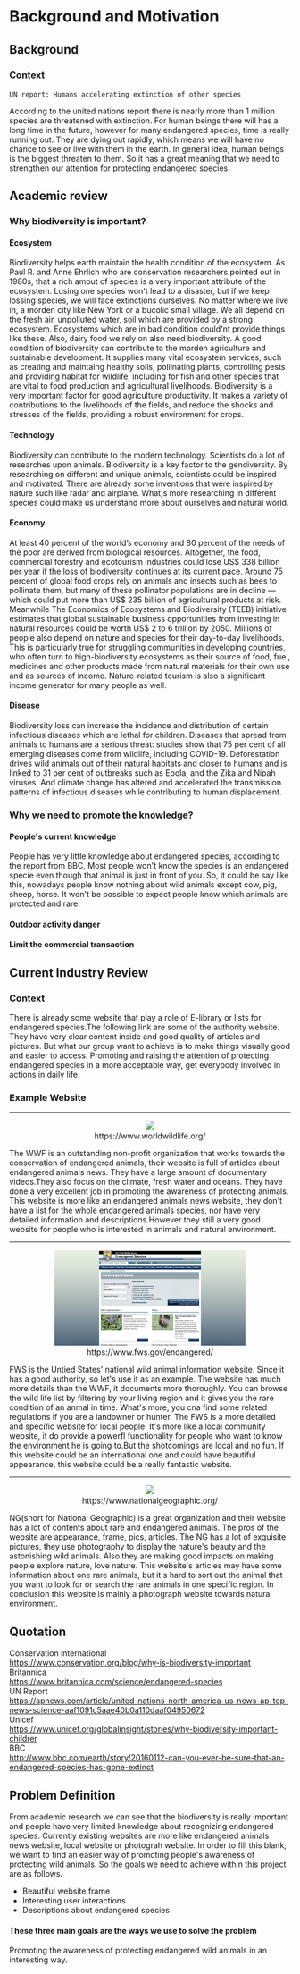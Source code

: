 # Background and Motivation
## Background
### Context
    UN report: Humans accelerating extinction of other species
According to the united nations report there is nearly more than 1 million species are threatened with extinction.
For human beings there will has a long time in the future, however for many endangered species, time is really running out.
They are dying out rapidly, which means we will have no chance to see or live with them in the earth.
In general idea, human beings is the biggest threaten to them. So it has a great meaning that we need to strengthen our attention for protecting endangered species.
## Academic review
### Why biodiversity is important?
#### Ecosystem
Biodiversity helps earth maintain the health condition of the ecosystem. As Paul R. and Anne Ehrlich who are conservation researchers pointed out in 1980s, that a rich amout of species is a very important attribute of the ecosystem. Losing one species won't lead to a disaster, but if we keep lossing species, we will face extinctions ourselves.
No matter where we live in, a morden city like New York or a bucolic small village. We all depend on the fresh air, unpolluted water, soil which are provided by a strong ecosystem. Ecosystems which are in bad condition could'nt provide things like these.
Also, dairy food we rely on also need biodiversity. A good condition of biodiversity can contribute to the morden agriculture and sustainable development. It supplies many vital ecosystem services, such as creating and maintaing healthy soils, pollinating plants, controlling pests and providing habitat for wildlife, including for fish and other species that are vital to food production and agricultural livelihoods.
Biodiversity is a very important factor for good agriculture productivity. It makes a variety of contributions to the livelihoods of the fields, and reduce the shocks and stresses of the fields, providing a robust environment for crops.
#### Technology
Biodiversity can contribute to the modern technology. Scientists do a lot of researches upon animals. Biodiversity is a key factor to the gendiversity. By researching on different and unique animals, scientists could be inspired and motivated. There are already some inventions that were inspired by nature such like radar and airplane. What;s more researching in different species could make us understand more  about ourselves and natural world.
#### Economy
At least 40 percent of the world’s economy and 80 percent of the needs of the poor are derived from biological resources.
Altogether, the food, commercial forestry and ecotourism industries could lose US$ 338 billion per year if the loss of biodiversity continues at its current pace. Around 75 percent of global food crops rely on animals and insects such as bees to pollinate them, but many of these pollinator populations are in decline — which could put more than US$ 235 billion of agricultural products at risk. 
Meanwhile The Economics of Ecosystems and Biodiversity (TEEB) initiative estimates that global sustainable business opportunities from investing in natural resources could be worth US$ 2 to 6 trillion by 2050.
Millions of people also depend on nature and species for their day-to-day livelihoods. This is particularly true for struggling communities in developing countries, who often turn to high-biodiversity ecosystems as their source of food, fuel, medicines and other products made from natural materials for their own use and as sources of income. Nature-related tourism is also a significant income generator for many people as well.
#### Disease
Biodiversity loss can increase the incidence and distribution of certain infectious diseases which are lethal for children. Diseases that spread from animals to humans are a serious threat: studies show that 75 per cent of all emerging diseases come from wildlife, including COVID-19. Deforestation drives wild animals out of their natural habitats and closer to humans and is linked to 31 per cent of outbreaks such as Ebola, and the Zika and Nipah viruses. And climate change has altered and accelerated the transmission patterns of infectious diseases while contributing to human displacement.
### Why we need to promote the knowledge?
#### People's current knowledge
People has very little knowledge about endangered species, according to the report from BBC, Most people won't know the species is an endangered specie even though that animal is just in front of you. So, it could be say like this, nowadays people know nothing about wild animals except cow, pig, sheep, horse. It won't be possible to expect people know which animals are protected and rare.
#### Outdoor activity danger

#### Limit the commercial transaction

## Current Industry Review
### Context
There is already some website that play a role of E-library or lists for endangered species.The following link are some of the  authority website. They have very clear content inside and good quality of articles and pictures. But what our group want to achieve is to make things visually good and easier to access. Promoting  and raising the attention of protecting endangered species in a more acceptable way, get everybody involved in actions in daily life.
### Example Website
<hr>
<p align="center">
<img src="https://github.com/liyao0123/SoftwareEngineering2021Desk3/blob/main/Documentation/pics/wwf.png" width = "68%" />
<br>
https://www.worldwildlife.org/
</p>
The WWF is an outstanding non-profit organization that works towards the conservation of endangered animals, their website is full of articles about endangered animals news. They have a large amount of documentary videos.They also focus on the climate, fresh water and oceans. They have done a very excellent job in promoting the awareness of protecting animals. This website is more like an endangered animals news website, they don't have a list for the whole endangered animals species, nor have very detailed information and descriptions.However they still a very good website for people who is interested in animals and natural environment.
<hr>

<p align="center">
<img src="https://github.com/liyao0123/SoftwareEngineering2021Desk3/blob/main/Documentation/pics/US.fws.png" width = "68%" />
<br>
https://www.fws.gov/endangered/
</p>
FWS is the Untied States' national wild animal information website. Since it has a good authority, so let's use it as an example. The website has much more details than the WWF, it documents more thoroughly. You can browse the wild life list by filtering by your living region and it gives you the rare condition of an anmal in time. What's more, you cna find some related regulations if you are a landowner or hunter. The FWS is a more detailed and specific website for local people. It's more like a local community website, it do provide a powerfl functionality for people who want to know the environment he is going to.But the shotcomings are local and no fun. If this website could be an international one and could have beautiful appearance, this website could be a really fantastic website.
<hr>

<p align="center">
<img src="https://github.com/liyao0123/SoftwareEngineering2021Desk3/blob/main/Documentation/pics/National%20Geographic.png" width = "68%" />
<br>
https://www.nationalgeographic.org/
</p>
NG(short for National Geographic) is a great organization and their website has a lot of contents about rare and endangered animals. The pros of the website are appearance, frame, pics, articles. The NG has a lot of exquisite pictures, they use photography to display the nature's beauty and the astonishing wild animals. Also they are making good impacts on making people explore nature, love nature. This website's articles may have some information about one rare animals, but it's hard to sort out the animal that you want to look for or search the rare animals in one specific region. In conclusion this website is mainly a photograph website towards natural environment.  

## Quotation
Conservation international
<br>
https://www.conservation.org/blog/why-is-biodiversity-important
<br>
Britannica
<br>
https://www.britannica.com/science/endangered-species
<br>
UN Report
<br>
https://apnews.com/article/united-nations-north-america-us-news-ap-top-news-science-aaf1091c5aae40b0a110daaf04950672
<br>
Unicef
<br>
https://www.unicef.org/globalinsight/stories/why-biodiversity-important-childrer
<br>
BBC
<br>
http://www.bbc.com/earth/story/20160112-can-you-ever-be-sure-that-an-endangered-species-has-gone-extinct
<br>
## Problem Definition
From academic research we can see that the biodiversity is really important and people have very limited knowledge about recognizing endangered species. Currently existing websites are more like endangered animals news website, local website or photograh website. In order to fill this blank, we want to find an easier way of promoting  people's awareness of protecting wild animals. So the goals we need to achieve within this project are as follows.
* Beautiful website frame
* Interesting user interactions
* Descriptions about endangered species
#### These three main goals are the ways we use to solve the problem
Promoting the awareness of protecting endangered wild animals in an interesting way.

    
    
    
    
    
    

